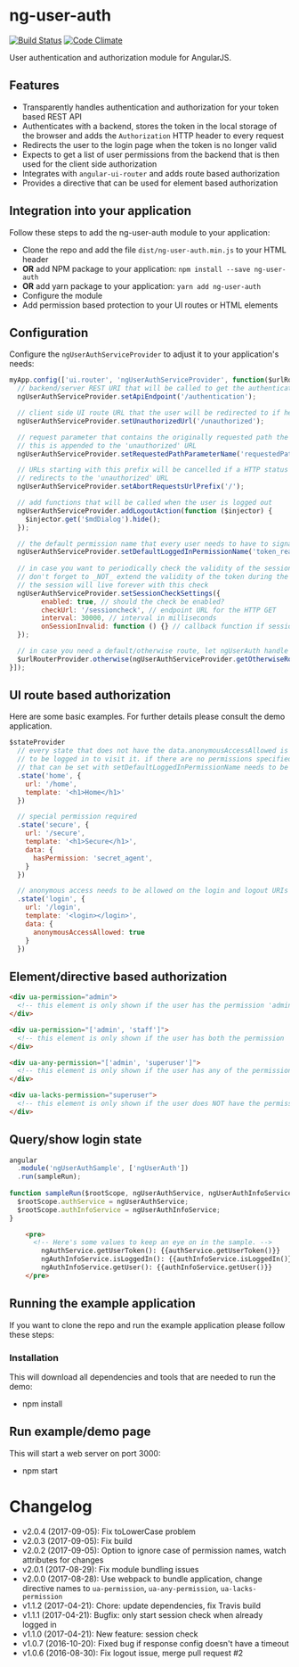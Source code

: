 # ng-user-auth

[![Build Status](https://img.shields.io/travis/puzzle/ng-user-auth.svg)](https://travis-ci.org/puzzle/ng-user-auth) [![Code Climate](https://codeclimate.com/github/puzzle/ng-user-auth/badges/gpa.svg)](https://codeclimate.com/github/puzzle/ng-user-auth)

User authentication and authorization module for AngularJS.

## Features

* Transparently handles authentication and authorization for your token based REST API
* Authenticates with a backend, stores the token in the local storage of the browser and adds the `Authorization` HTTP header to every request
* Redirects the user to the login page when the token is no longer valid
* Expects to get a list of user permissions from the backend that is then used for the client side authorization
* Integrates with `angular-ui-router` and adds route based authorization
* Provides a directive that can be used for element based authorization

## Integration into your application
Follow these steps to add the ng-user-auth module to your application:
* Clone the repo and add the file `dist/ng-user-auth.min.js` to your HTML header
* **OR** add NPM package to your application: `npm install --save ng-user-auth`
* **OR** add yarn package to your application: `yarn add ng-user-auth`
* Configure the module
* Add permission based protection to your UI routes or HTML elements

## Configuration
Configure the `ngUserAuthServiceProvider` to adjust it to your application's needs:

```javascript
myApp.config(['ui.router', 'ngUserAuthServiceProvider', function($urlRouterProvider, ngUserAuthServiceProvider) {
  // backend/server REST URI that will be called to get the authentication and authorization information
  ngUserAuthServiceProvider.setApiEndpoint('/authentication');

  // client side UI route URL that the user will be redirected to if he is not authenticated
  ngUserAuthServiceProvider.setUnauthorizedUrl('/unauthorized');

  // request parameter that contains the originally requested path the user wanted to navigate to.
  // this is appended to the 'unauthorized' URL
  ngUserAuthServiceProvider.setRequestedPathParameterName('requestedPath');

  // URLs starting with this prefix will be cancelled if a HTTP status code 401 is returned to prevent multiple
  // redirects to the 'unauthorized' URL
  ngUserAuthServiceProvider.setAbortRequestsUrlPrefix('/');

  // add functions that will be called when the user is logged out
  ngUserAuthServiceProvider.addLogoutAction(function ($injector) {
    $injector.get('$mdDialog').hide();
  });

  // the default permission name that every user needs to have to signal he is logged in
  ngUserAuthServiceProvider.setDefaultLoggedInPermissionName('token_read');
  
  // in case you want to periodically check the validity of the session.
  // don't forget to _NOT_ extend the validity of the token during the check in the backend, otherwise
  // the session will live forever with this check
  ngUserAuthServiceProvider.setSessionCheckSettings({
        enabled: true, // should the check be enabled?
        checkUrl: '/sessioncheck', // endpoint URL for the HTTP GET
        interval: 30000, // interval in milliseconds
        onSessionInvalid: function () {} // callback function if session is invalid
  });

  // in case you need a default/otherwise route, let ngUserAuth handle it by creating a handler function
  $urlRouterProvider.otherwise(ngUserAuthServiceProvider.getOtherwiseRouteHandler('/home'));
}]);
```

## UI route based authorization
Here are some basic examples. For further details please consult the demo application.
```javascript
$stateProvider
  // every state that does not have the data.anonymousAccessAllowed is protected and the user needs
  // to be logged in to visit it. if there are no permissions specified, at least the default permission
  // that can be set with setDefaultLoggedInPermissionName needs to be present
  .state('home', {
    url: '/home',
    template: '<h1>Home</h1>'
  })

  // special permission required
  .state('secure', {
    url: '/secure',
    template: '<h1>Secure</h1>',
    data: {
      hasPermission: 'secret_agent',
    }
  })

  // anonymous access needs to be allowed on the login and logout URIs
  .state('login', {
    url: '/login',
    template: '<login></login>',
    data: {
      anonymousAccessAllowed: true
    }
  })
```

## Element/directive based authorization
```html
<div ua-permission="admin">
  <!-- this element is only shown if the user has the permission 'admin' -->
</div>

<div ua-permission="['admin', 'staff']">
  <!-- this element is only shown if the user has both the permission 'admin' AND 'staff'-->
</div>

<div ua-any-permission="['admin', 'superuser']">
  <!-- this element is only shown if the user has any of the permissions 'admin' OR 'staff' -->
</div>

<div ua-lacks-permission="superuser">
  <!-- this element is only shown if the user does NOT have the permission 'superuser' -->
</div>
```

## Query/show login state
```javascript
angular
  .module('ngUserAuthSample', ['ngUserAuth'])
  .run(sampleRun);
    
function sampleRun($rootScope, ngUserAuthService, ngUserAuthInfoService) {
  $rootScope.authService = ngUserAuthService;
  $rootScope.authInfoService = ngUserAuthInfoService;
}
```
```html
    <pre>
      <!-- Here's some values to keep an eye on in the sample. -->
        ngAuthService.getUserToken(): {{authService.getUserToken()}}
        ngAuthInfoService.isLoggedIn(): {{authInfoService.isLoggedIn()}}
        ngAuthInfoService.getUser(): {{authInfoService.getUser()}}
    </pre>
```

## Running the example application
If you want to clone the repo and run the example application please follow these steps:

### Installation
This will download all dependencies and tools that are needed to run the demo:
* npm install

## Run example/demo page
This will start a web server on port 3000:
* npm start

# Changelog
* v2.0.4 (2017-09-05): Fix toLowerCase problem
* v2.0.3 (2017-09-05): Fix build
* v2.0.2 (2017-09-05): Option to ignore case of permission names, watch attributes for changes
* v2.0.1 (2017-08-29): Fix module bundling issues
* v2.0.0 (2017-08-28): Use webpack to bundle application, change directive names
                       to `ua-permission`, `ua-any-permission`, `ua-lacks-permission`
* v1.1.2 (2017-04-21): Chore: update dependencies, fix Travis build
* v1.1.1 (2017-04-21): Bugfix: only start session check when already logged in
* v1.1.0 (2017-04-21): New feature: session check
* v1.0.7 (2016-10-20): Fixed bug if response config doesn't have a timeout
* v1.0.6 (2016-08-30): Fix logout issue, merge pull request #2
